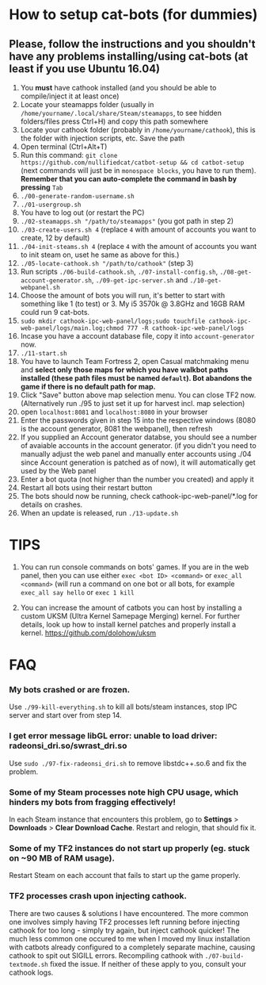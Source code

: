 # How to setup cat-bots (for dummies)

## Please, follow the instructions and you shouldn't have any problems installing/using cat-bots (at least if you use Ubuntu 16.04)

1. You **must** have cathook installed (and you should be able to compile/inject it at least once)
2. Locate your steamapps folder (usually in `/home/yourname/.local/share/Steam/steamapps`, to see hidden folders/files press Ctrl+H) and copy this path somewhere
3. Locate your cathook folder (probably in `/home/yourname/cathook`), this is the folder with injection scripts, etc. Save the path
4. Open terminal (Ctrl+Alt+T)
5. Run this command: `git clone https://github.com/nullifiedcat/catbot-setup && cd catbot-setup` (next commands will just be in `monospace blocks`, you have to run them). **Remember that you can auto-complete the command in bash by pressing** `Tab`
6. `./00-generate-random-username.sh`
7. `./01-usergroup.sh`
8. You have to log out (or restart the PC)
9. `./02-steamapps.sh "/path/to/steamapps"` (you got path in step 2)
10. `./03-create-users.sh 4` (replace `4` with amount of accounts you want to create, 12 by default)
11. `./04-init-steams.sh 4` (replace `4` with the amount of accounts you want to init steam on, uset he same as above for this.)
12. `./05-locate-cathook.sh "/path/to/cathook"` (step 3)
13. Run scripts `./06-build-cathook.sh`, `./07-install-config.sh`, `./08-get-account-generator.sh`, `./09-get-ipc-server.sh` and `./10-get-webpanel.sh`
14. Choose the amount of bots you will run, it's better to start with something like 1 (to test) or 3. My i5 3570k @ 3.8GHz and 16GB RAM could run 9 cat-bots.
14. `sudo mkdir cathook-ipc-web-panel/logs;sudo touchfile cathook-ipc-web-panel/logs/main.log;chmod 777 -R cathook-ipc-web-panel/logs`
15. Incase you have a account database file, copy it into `account-generator` now.
16. `./11-start.sh`
17. You have to launch Team Fortress 2, open Casual matchmaking menu and **select only those maps for which you have walkbot paths installed (these path files must be named `default`). Bot abandons the game if there is no default path for map.**
18. Click "Save" button above map selection menu. You can close TF2 now.
(Alternatively run ./95 to just set it up for harvest incl. map selection)
19. open `localhost:8081` and `localhost:8080` in your browser
20. Enter the passwords given in step 15 into the respective windows (8080 is the account generator, 8081 the webpanel), then refresh
21. If you supplied an Account generator databse, you should see a number of avaiable accounts in the account generator. (if you didn't you need to manually adjust the web panel and manually enter accounts using ./04 since Account generation is patched as of now), it will automatically get used by the Web panel
22. Enter a bot quota (not higher than the number you created) and apply it
23. Restart all bots using their restart button
24. The bots should now be running, check cathook-ipc-web-panel/\*.log for details on crashes.
25. When an update is released, run `./13-update.sh`

# TIPS

1. You can run console commands on bots' games. If you are in the web panel, then you can use either `exec <bot ID> <command>` or `exec_all <command>` (will run a command on one bot or all bots, for example `exec_all say hello` or `exec 1 kill`

2. You can increase the amount of catbots you can host by installing a custom UKSM (Ultra Kernel Samepage Merging) kernel. For further details, look up how to install kernel patches and properly install a kernel. https://github.com/dolohow/uksm 

# FAQ

### My bots crashed or are frozen.
Use `./99-kill-everything.sh` to kill all bots/steam instances, stop IPC server and start over from step 14.

### I get error message libGL error: unable to load driver: radeonsi_dri.so/swrast_dri.so
Use `sudo ./97-fix-radeonsi_dri.sh` to remove libstdc++.so.6 and fix the problem.

### Some of my Steam processes note high CPU usage, which hinders my bots from fragging effectively!
In each Steam instance that encounters this problem, go to **Settings** > **Downloads** > **Clear Download Cache**. Restart and relogin, that should fix it.

### Some of my TF2 instances do not start up properly (eg. stuck on ~90 MB of RAM usage).
Restart Steam on each account that fails to start up the game properly.

### TF2 processes crash upon injecting cathook.
There are two causes & solutions I have encountered. The more common one involves simply having TF2 processes left running before injecting cathook for too long - simply try again, but inject cathook quicker!
The much less common one occured to me when I moved my linux installation with catbots already configured to a completely separate machine, causing cathook to spit out SIGILL errors. Recompiling cathook with `./07-build-textmode.sh` fixed the issue.
If neither of these apply to you, consult your cathook logs.
